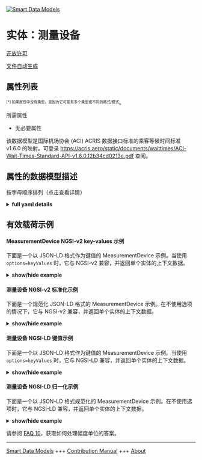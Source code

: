 <!-- 10-Header -->  
[![Smart Data Models](https://smartdatamodels.org/wp-content/uploads/2022/01/SmartDataModels_logo.png "Logo")](https://smartdatamodels.org)  
实体：测量设备  
=======<!-- /10-Header -->  
<!-- 15-License -->  
[开放许可](https://github.com/smart-data-models//dataModel.ACRIS/blob/master/MeasurementDevice/LICENSE.md)  
[文件自动生成](https://docs.google.com/presentation/d/e/2PACX-1vTs-Ng5dIAwkg91oTTUdt8ua7woBXhPnwavZ0FxgR8BsAI_Ek3C5q97Nd94HS8KhP-r_quD4H0fgyt3/pub?start=false&loop=false&delayms=3000#slide=id.gb715ace035_0_60)  
<!-- /15-License -->  
<!-- 20-Description -->  
<!-- /20-Description -->  
<!-- 30-PropertiesList -->  

## 属性列表  

<sup><sub>[*] 如果属性中没有类型，是因为它可能有多个类型或不同的格式/模式</sub></sup>。  
<!-- /30-PropertiesList -->  
<!-- 35-RequiredProperties -->  
所需属性  
- 无必要属性  <!-- /35-RequiredProperties -->  
<!-- 40-RequiredProperties -->  
该数据模型是国际机场协会 (ACI) ACRIS 数据接口标准的乘客等候时间标准 v1.6.0 的映射。可登录 https://acris.aero/static/documents/waittimes/ACI-Wait-Times-Standard-API-v1.6.0.12b34cd0213e.pdf 查阅。  
<!-- /40-RequiredProperties -->  
<!-- 50-DataModelHeader -->  
## 属性的数据模型描述  
按字母顺序排列（点击查看详情）  
<!-- /50-DataModelHeader -->  
<!-- 60-ModelYaml -->  
<details><summary><strong>full yaml details</strong></summary>    
```yaml  
MeasurementDevice:    
  description: Property. Information about the device (equipment) used to take measurements (observations).    
  properties:    
    MeasurementDeviceLocation:    
      description: The geospatial or geopolitical location of a Measurement Device.    
      properties:    
        Name:    
          description: Unique name for the location of the Measurement Device.    
          type: string    
          x-ngsi:    
            type: Property    
      type: object    
      x-ngsi:    
        type: Property    
    Name:    
      description: Unique name for the Measurement Device.    
      type: string    
      x-ngsi:    
        type: Property    
    id:    
      anyOf:    
        - description: Identifier format of any NGSI entity    
          maxLength: 256    
          minLength: 1    
          pattern: ^[\w\-\.\{\}\$\+\*\[\]`|~^@!,:\\]+$    
          type: string    
          x-ngsi:    
            type: Property    
        - description: Identifier format of any NGSI entity    
          format: uri    
          type: string    
          x-ngsi:    
            type: Property    
      description: Unique identifier of the entity    
      x-ngsi:    
        type: Property    
    type:    
      description: It must be equal to MeasurementDevice.    
      enum:    
        - MeasurementDevice    
      type: string    
      x-ngsi:    
        type: Property    
  required:    
    - id    
    - type    
  type: object    
  x-derived-from: https://acris.aero/static/documents/waittimes/ACI-Wait-Times-API-Specification-v1.6.0.1c4ec122da9a.yaml    
  x-disclaimer: 'Redistribution and use in source and binary forms, with or without modification, are permitted  provided that the license conditions are met. Copyleft (c) 2022 Contributors to Smart Data Models Program'    
  x-license-url: https://github.com/smart-data-models/dataModel.ACRIS/blob/master/MeasurementDevice/LICENSE.md    
  x-model-schema: https://smart-data-models.github.io/dataModel.ACRIS/MeasurementDevice/schema.json    
  x-model-tags: ACRIS    
  x-version: 0.0.1    
```  
</details>    
<!-- /60-ModelYaml -->  
<!-- 70-MiddleNotes -->  
<!-- /70-MiddleNotes -->  
<!-- 80-Examples -->  
## 有效载荷示例  
#### MeasurementDevice NGSI-v2 key-values 示例  
下面是一个以 JSON-LD 格式作为键值的 MeasurementDevice 示例。当使用 `options=keyValues` 时，它与 NGSI-v2 兼容，并返回单个实体的上下文数据。  
<details><summary><strong>show/hide example</strong></summary>    
```json  
{  
    "id": "urn:ngsi-ld:MeasurementDevice:id:TKHP:61060694",  
    "type": "MeasurementDevice",  
    "Name": "MeasurementDevice1",  
    "MeasurementDeviceLocation": {  
        "Name": "Gate23"  
    }  
}  
```  
</details>  
#### 测量设备 NGSI-v2 标准化示例  
下面是一个规范化 JSON-LD 格式的 MeasurementDevice 示例。在不使用选项的情况下，它与 NGSI-v2 兼容，并返回单个实体的上下文数据。  
<details><summary><strong>show/hide example</strong></summary>    
```json  
{  
    "id": "urn:ngsi-ld:MeasurementDevice:id:VGWX:01135533",  
    "type": "MeasurementDevice",  
    "Name": {  
        "type": "Text",  
        "value": "MeasurementDevice1"  
    },  
    "MeasurementDeviceLocation": {  
        "type": "Text",  
        "value": {  
            "Name": "Gate23"  
        }  
    }  
}  
```  
</details>  
#### 测量设备 NGSI-LD 键值示例  
下面是一个以 JSON-LD 格式作为键值的 MeasurementDevice 示例。当使用 `options=keyValues` 时，它与 NGSI-LD 兼容，并返回单个实体的上下文数据。  
<details><summary><strong>show/hide example</strong></summary>    
```json  
{  
  "id": "urn:ngsi-ld:MeasurementDevice:id:TKHP:61060694",  
  "type": "MeasurementDevice",  
  "Name": "MeasurementDevice1",  
  "MeasurementDeviceLocation": {  
    "Name": "Gate23"  
  },  
  "@context": [  
    "https://raw.githubusercontent.com/smart-data-models/dataModel.ACRIS/master/context.jsonld"  
  ]  
}  
```  
</details>  
#### 测量设备 NGSI-LD 归一化示例  
下面是一个以 JSON-LD 格式规范化的 MeasurementDevice 示例。在不使用选项时，它与 NGSI-LD 兼容，并返回单个实体的上下文数据。  
<details><summary><strong>show/hide example</strong></summary>    
```json  
{  
    "id": "urn:ngsi-ld:MeasurementDevice:id:VGWX:01135533",  
    "type": "MeasurementDevice",  
    "Name": {  
        "type": "Property",  
        "value": "MeasurementDevice1"  
    },  
    "MeasurementDeviceLocation": {  
        "type": "Property",  
        "value": {  
            "Name": "Gate23"  
        }  
    },  
    "@context": [  
        "https://raw.githubusercontent.com/smart-data-models/dataModel.ACRIS/master/context.jsonld"  
    ]  
}  
```  
</details><!-- /80-Examples -->  
<!-- 90-FooterNotes -->  
<!-- /90-FooterNotes -->  
<!-- 95-Units -->  
请参阅 [FAQ 10](https://smartdatamodels.org/index.php/faqs/)，获取如何处理幅度单位的答案。  
<!-- /95-Units -->  
<!-- 97-LastFooter -->  
---  
[Smart Data Models](https://smartdatamodels.org) +++ [Contribution Manual](https://bit.ly/contribution_manual) +++ [About](https://bit.ly/Introduction_SDM)<!-- /97-LastFooter -->  
